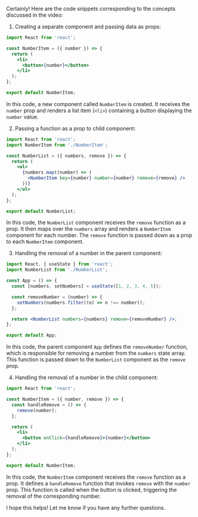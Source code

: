 Certainly! Here are the code snippets corresponding to the concepts discussed in the video:

1. Creating a separate component and passing data as props:

```jsx
import React from 'react';

const NumberItem = ({ number }) => {
  return (
    <li>
      <button>{number}</button>
    </li>
  );
};

export default NumberItem;
```

In this code, a new component called `NumberItem` is created. It receives the `number` prop and renders a list item (`<li>`) containing a button displaying the `number` value.

2. Passing a function as a prop to child component:

```jsx
import React from 'react';
import NumberItem from './NumberItem';

const NumberList = ({ numbers, remove }) => {
  return (
    <ul>
      {numbers.map((number) => (
        <NumberItem key={number} number={number} remove={remove} />
      ))}
    </ul>
  );
};

export default NumberList;
```

In this code, the `NumberList` component receives the `remove` function as a prop. It then maps over the `numbers` array and renders a `NumberItem` component for each number. The `remove` function is passed down as a prop to each `NumberItem` component.

3. Handling the removal of a number in the parent component:

```jsx
import React, { useState } from 'react';
import NumberList from './NumberList';

const App = () => {
  const [numbers, setNumbers] = useState([1, 2, 3, 4, 5]);

  const removeNumber = (number) => {
    setNumbers(numbers.filter((n) => n !== number));
  };

  return <NumberList numbers={numbers} remove={removeNumber} />;
};

export default App;
```

In this code, the parent component `App` defines the `removeNumber` function, which is responsible for removing a number from the `numbers` state array. This function is passed down to the `NumberList` component as the `remove` prop.

4. Handling the removal of a number in the child component:

```jsx
import React from 'react';

const NumberItem = ({ number, remove }) => {
  const handleRemove = () => {
    remove(number);
  };

  return (
    <li>
      <button onClick={handleRemove}>{number}</button>
    </li>
  );
};

export default NumberItem;
```

In this code, the `NumberItem` component receives the `remove` function as a prop. It defines a `handleRemove` function that invokes `remove` with the `number` prop. This function is called when the button is clicked, triggering the removal of the corresponding number.

I hope this helps! Let me know if you have any further questions.